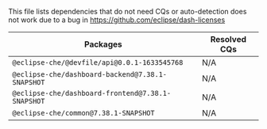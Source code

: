This file lists dependencies that do not need CQs or auto-detection does not work due to a bug in https://github.com/eclipse/dash-licenses

| Packages | Resolved CQs |
| --- | --- |
| `@eclipse-che/@devfile/api@0.0.1-1633545768` | N/A |
| `@eclipse-che/dashboard-backend@7.38.1-SNAPSHOT` | N/A |
| `@eclipse-che/dashboard-frontend@7.38.1-SNAPSHOT` | N/A |
| `@eclipse-che/common@7.38.1-SNAPSHOT` | N/A |
